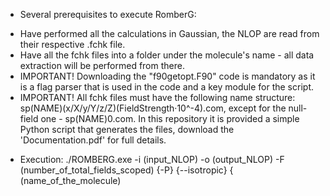 +  Several prerequisites to execute RomberG: 
  -  Have performed all the calculations in Gaussian, the NLOP are read from their respective .fchk file.
  -  Have all the fchk files into a folder under the molecule's name - all data extraction will be performed from there.
  -  IMPORTANT! Downloading the "f90getopt.F90" code is mandatory as it is a flag parser that is used in the code and a key module for the script.
  -  IMPORTANT! All fchk files must have the following name structure: sp(NAME)(x/X/y/Y/z/Z)(FieldStrength·10^-4).com, except for the null-field one - sp(NAME)0.com. In this repository it is provided a simple Python script that generates the files, download the 'Documentation.pdf' for full details.

+ Execution: ./ROMBERG.exe -i (input_NLOP) -o (output_NLOP) -F (number_of_total_fields_scoped) {-P} {--isotropic} { (name_of_the_molecule)

